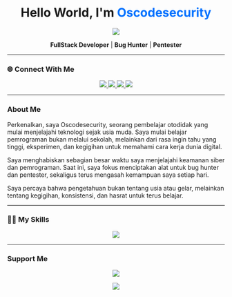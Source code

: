 <h1 align="center">Hello World, I'm <span style="color:#0072ff;">Oscodesecurity</span></h1>

<p align="center">
  <img src="https://capsule-render.vercel.app/api?type=waving&color=0:00c6ff,100:0072ff&height=200&section=header&text=Oscodesecurity&fontSize=50&fontColor=fff&animation=twinkling" />
</p>

<p align="center">
  <b>FullStack Developer</b> | <b>Bug Hunter</b> | <b>Pentester</b>
</p>

---

### 🌐 Connect With Me
<p align="center">
  <a href="https://t.me/oscodesecurity" target="_blank">
    <img src="https://img.shields.io/badge/Telegram-0088cc?style=for-the-badge&logo=telegram&logoColor=white" />
  </a>
  <a href="https://wa.me/628892128871" target="_blank">
    <img src="https://img.shields.io/badge/WhatsApp-25D366?style=for-the-badge&logo=whatsapp&logoColor=white" />
  </a>
  <a href="https://tiktok.com/@oscodesecurity" target="_blank">
    <img src="https://img.shields.io/badge/TikTok-000000?style=for-the-badge&logo=tiktok&logoColor=white" />
  </a>
  <a href="https://discord.gg/sBNC74ZY" target="_blank">
    <img src="https://img.shields.io/badge/Discord-5865F2?style=for-the-badge&logo=discord&logoColor=white" />
  </a>
</p>

---

### About Me
Perkenalkan, saya Oscodesecurity, seorang pembelajar otodidak yang mulai menjelajahi teknologi sejak usia muda.
Saya mulai belajar pemrograman bukan melalui sekolah, melainkan dari rasa ingin tahu yang tinggi, eksperimen, dan kegigihan untuk memahami cara kerja dunia digital.

Saya menghabiskan sebagian besar waktu saya menjelajahi keamanan siber dan pemrograman. Saat ini, saya fokus menciptakan alat untuk bug hunter dan pentester, sekaligus terus mengasah kemampuan saya setiap hari.

Saya percaya bahwa pengetahuan bukan tentang usia atau gelar, melainkan tentang kegigihan, konsistensi, dan hasrat untuk terus belajar.



---

### 👨‍💻 My Skills
<p align="center">
  <img src="https://skillicons.dev/icons?i=html,css,js,python,cpp,php,laravel,react,java,bash,kali,figma" />
</p>

---

### Support Me
<p align="center">
  <a href="https://ko-fi.com/oscodesecurity">
    <img src="https://img.shields.io/badge/☕-Buy%20Me%20a%20Coffee-orange?style=for-the-badge" />
  </a>
</p>

<p align="center">
  <img src="https://capsule-render.vercel.app/api?type=waving&color=0:0072ff,100:00c6ff&height=120&section=footer" />
</p>
